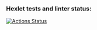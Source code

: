 ### Hexlet tests and linter status:
[![Actions Status](https://github.com/alex-chevski/js-react-development-project-12/actions/workflows/hexlet-check.yml/badge.svg)](https://github.com/alex-chevski/js-react-development-project-12/actions)